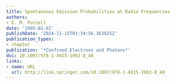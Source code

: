```yaml
---
title: Spontaneous Emission Probabilities at Radio Frequencies
authors:
- E. M. Purcell
date: '1995-01-01'
publishDate: '2024-11-15T01:34:56.363825Z'
publication_types:
- chapter
publication: '*Confined Electrons and Photons*'
doi: 10.1007/978-1-4615-1963-8_40
links:
- name: URL
  url: http://link.springer.com/10.1007/978-1-4615-1963-8_40
---
```

